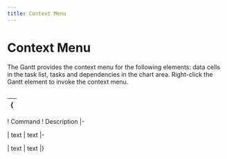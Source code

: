```yaml
---
title: Context Menu
---
```

# Context Menu

The Gantt provides the context menu for the following elements: data cells in the task list, tasks and dependencies in the chart area. Right-click the Gantt element to invoke the context menu.

<image>

{|
|-
! Command
! Description
|-

| text
| text
|-

| text
| text
|}
